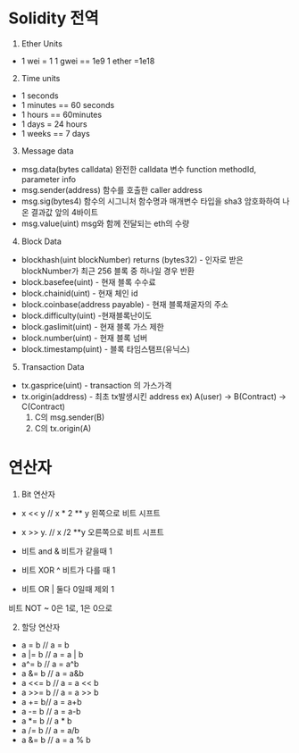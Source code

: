  # Solidity 전역 

 1. Ether Units
- 1 wei = 1
1 gwei == 1e9
1 ether =1e18

 2. Time units

- 1 seconds
- 1 minutes == 60 seconds
- 1 hours == 60minutes
- 1 days = 24 hours
- 1 weeks == 7 days

 3. Message data

- msg.data(bytes calldata)
    완전한 calldata 변수
    function methodId, parameter info
- msg.sender(address)
    함수를 호출한 caller address
- msg.sig(bytes4)
    함수의 시그니처
    함수명과 매개변수 타입을 sha3 암호화하여 나온 결과값 앞의 4바이트
- msg.value(uint)
    msg와 함께 전달되는 eth의 수량

 4. Block Data

 - blockhash(uint blockNumber) returns (bytes32) - 인자로 받은 blockNumber가 최근 256 블록 중 하나일 경우 반환
 - block.basefee(uint) - 현재 블록 수수료
 - block.chainid(uint) - 현재 체인 id
 - block.coinbase(address payable) - 현재 블록채굴자의 주소
 - block.difficulty(uint) -현재블록난이도
 - block.gaslimit(uint) - 현재 블록 가스 제한
 - block.number(uint) - 현재 블록 넘버
 - block.timestamp(uint) - 블록 타임스탬프(유닉스)

 5. Transaction Data
 - tx.gasprice(uint) - transaction 의 가스가격
 - tx.origin(address) - 최초 tx발생시킨 address
    ex) A(user) -> B(Contract) -> C(Contract)
    1. C의 msg.sender(B)
    2. C의 tx.origin(A)


# 연산자

1. Bit 연산자

- x << y  // x * 2 ** y
왼쪽으로 비트 시프트 

- x >> y. // x /2 **y
오른쪽으로 비트 시프트

- 비트 and &
비트가 같을때 1

- 비트 XOR ^
비트가 다를 때 1

- 비트 OR |
둘다 0일때 제외 1

비트 NOT ~
0은 1로, 1은 0으로


2. 할당 연산자

- a = b // a = b
- a |= b // a = a | b
- a^= b // a = a^b
- a &= b // a = a&b
- a <<= b // a = a << b
- a >>= b // a = a >> b
- a += b// a = a+b
- a -= b // a = a-b
- a *= b // a * b
- a /= b // a = a/b
- a &= b // a = a % b